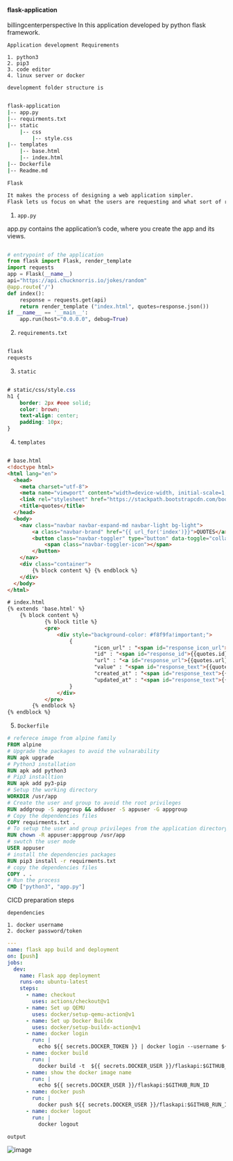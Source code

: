 #### flask-application

billingcenterperspective
In this application developed by python flask framework.

`Application development Requirements`

    1. python3 
    2. pip3 
    3. code editor
    4. linux server or docker 

`development folder structure is`

<!-- ![image](https://user-images.githubusercontent.com/57703276/143470477-39a04c44-89d4-4019-ba22-bfb0831e889f.png) -->

```bash

flask-application
|-- app.py
|-- requirments.txt
|-- static
    |-- css
        |-- style.css
|-- templates
    |-- base.html
    |-- index.html
|-- Dockerfile
|-- Readme.md
```

`Flask`

```bash
It makes the process of designing a web application simpler. 
Flask lets us focus on what the users are requesting and what sort of response to give back.
```
1. `app.py`

app.py contains the application’s code, where you create the app and its views.

```python

# entrypoint of the application
from flask import Flask, render_template
import requests
app = Flask(__name__)
api="https://api.chucknorris.io/jokes/random"
@app.route('/')
def index():
    response = requests.get(api)
    return render_template ("index.html", quotes=response.json())
if __name__ == '__main__':
    app.run(host="0.0.0.0", debug=True)

```
2. `requirements.txt`

```bash

flask
requests

```


3. `static`

```css

# static/css/style.css
h1 {
    border: 2px #eee solid;
    color: brown;
    text-align: center;
    padding: 10px;
}

```


4. `templates`

```html

# base.html
<!doctype html>
<html lang="en">
  <head>
    <meta charset="utf-8">
    <meta name="viewport" content="width=device-width, initial-scale=1, shrink-to-fit=no">
    <link rel="stylesheet" href="https://stackpath.bootstrapcdn.com/bootstrap/4.3.1/css/bootstrap.min.css" integrity="sha384-ggOyR0iXCbMQv3Xipma34MD+dH/1fQ784/j6cY/iJTQUOhcWr7x9JvoRxT2MZw1T" crossorigin="anonymous">
    <title>quotes</title>
  </head>
  <body>
    <nav class="navbar navbar-expand-md navbar-light bg-light">
        <a class="navbar-brand" href="{{ url_for('index')}}">QUOTES</a>
        <button class="navbar-toggler" type="button" data-toggle="collapse" data-target="#navbarNav" aria-controls="navbarNav" aria-expanded="false" aria-label="Toggle navigation">
            <span class="navbar-toggler-icon"></span>
        </button>
    </nav>
    <div class="container">
        {% block content %} {% endblock %}
    </div>
  </body>
</html>

```

```html
# index.html
{% extends 'base.html' %}
    {% block content %}
            {% block title %}
            <pre>
                <div style="background-color: #f8f9fa!important;">
                    {
                            "icon_url" : "<span id="response_icon_url">{{quotes.icon_url}}</span>",
                            "id" : "<span id="response_id">{{quotes.id}}</span>",
                            "url" : "<a id="response_url">{{quotes.url}}</a>",
                            "value" : "<span id="response_text">{{quotes.value}}</span>"
                            "created_at" : "<span id="response_text">{{quotes.created_at}}</span>"
                            "updated_at" : "<span id="response_text">{{quotes.updated_at}}</span>"
                    }
                </div>
            </pre>
        {% endblock %}
{% endblock %}
```


5. `Dockerfile`

```Dockerfile
# referece image from alpine family
FROM alpine
# Upgrade the packages to avoid the vulnarability
RUN apk upgrade 
# Python3 installation
RUN apk add python3
# Pip3 installtion
RUN apk add py3-pip
# Setup the working directory
WORKDIR /usr/app
# Create the user and group to avoid the root privileges 
RUN addgroup -S appgroup && adduser -S appuser -G appgroup
# Copy the dependencies files
COPY requirments.txt .
# To setup the user and group privileges from the application directory
RUN chown -R appuser:appgroup /usr/app
# swutch the user mode
USER appuser
# install the dependencies packages
RUN pip3 install -r requirments.txt
# copy the dependencies files
COPY . .
# Run the process
CMD ["python3", "app.py"]
```

CICD preparation steps

`dependencies`
    
    1. docker username
    2. docker password/token
    
```yml
---
name: flask app build and deployment
on: [push]
jobs:
  dev:
    name: Flask app deployment
    runs-on: ubuntu-latest
    steps:
      - name: checkout
        uses: actions/checkout@v1
      - name: Set up QEMU
        uses: docker/setup-qemu-action@v1
      - name: Set up Docker Buildx
        uses: docker/setup-buildx-action@v1
      - name: docker login
        run: |
          echo ${{ secrets.DOCKER_TOKEN }} | docker login --username ${{ secrets.DOCKER_USER }} --password-stdin
      - name: docker build 
        run: |
          docker build -t  ${{ secrets.DOCKER_USER }}/flaskapi:$GITHUB_RUN_ID .
      - name: show the docker image name
        run: |
          echo ${{ secrets.DOCKER_USER }}/flaskapi:$GITHUB_RUN_ID
      - name: docker push 
        run: |
          docker push ${{ secrets.DOCKER_USER }}/flaskapi:$GITHUB_RUN_ID
      - name: docker logout
        run: |
          docker logout
```




`output`

![image](https://user-images.githubusercontent.com/57703276/143309870-a43a000c-9333-416f-af96-e400feb0a1a5.png)
